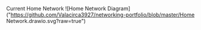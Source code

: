 Current Home Network
![Home Network Diagram]("https://github.com/Valacirca3927/networking-portfolio/blob/master/Home Network.drawio.svg?raw=true")
